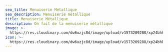 ```yaml
---
seo_title: Menuiserie Métallique
seo_description: Menuiserie métallique
title: Menuiserie Métallique
description: On fait de la menuiserie métallique
image: >-
  https://res.cloudinary.com/dw6uzjc8d/image/upload/v1573209288/xp24bhkhx8wvvxkuidi9.png
icon: >-
  https://res.cloudinary.com/dw6uzjc8d/image/upload/v1573209288/xp24bhkhx8wvvxkuidi9.png
---
```


